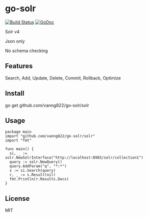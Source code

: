 go-solr
=======


[![Build Status](https://travis-ci.org/vanng822/go-solr.svg?branch=master)](https://travis-ci.org/vanng822/go-solr)
[![GoDoc](https://godoc.org/github.com/vanng822/go-solr?status.svg)](https://godoc.org/github.com/vanng822/go-solr)

Solr v4

Json only

No schema checking

## Features

Search, Add, Update, Delete, Commit, Rollback, Optimize


## Install

go get github.com/vanng822/go-solr/solr

## Usage

    package main
    import "github.com/vanng822/go-solr/solr"
    import "fmt"
  
    func main() {
      si, _ := solr.NewSolrInterface("http://localhost:8983/solr/collection1")
      query := solr.NewQuery()
      query.AddParam("q", "*:*")
      s := si.Search(query)
      r, _ := s.Result(nil)
      fmt.Println(r.Results.Docs)
    }

## License
MIT

